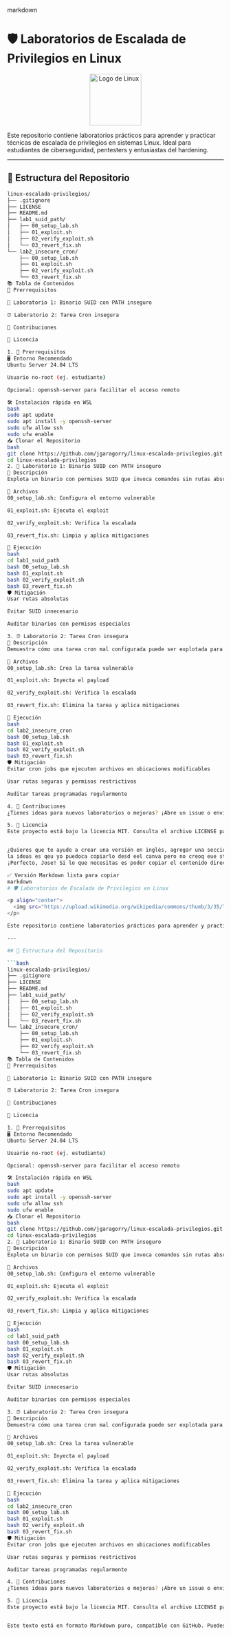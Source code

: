 markdown
# 🛡️ Laboratorios de Escalada de Privilegios en Linux

<p align="center">
  <img src="https://upload.wikimedia.org/wikipedia/commons/thumb/3/35/Tux.svg/1200px-Tux.svg.png" alt="Logo de Linux" width="120"/>
</p>

Este repositorio contiene laboratorios prácticos para aprender y practicar técnicas de escalada de privilegios en sistemas Linux. Ideal para estudiantes de ciberseguridad, pentesters y entusiastas del hardening.

---

## 📁 Estructura del Repositorio

```bash
linux-escalada-privilegios/
├── .gitignore
├── LICENSE
├── README.md
├── lab1_suid_path/
│   ├── 00_setup_lab.sh
│   ├── 01_exploit.sh
│   ├── 02_verify_exploit.sh
│   └── 03_revert_fix.sh
└── lab2_insecure_cron/
    ├── 00_setup_lab.sh
    ├── 01_exploit.sh
    ├── 02_verify_exploit.sh
    └── 03_revert_fix.sh
📚 Tabla de Contenidos
🔧 Prerrequisitos

🧪 Laboratorio 1: Binario SUID con PATH inseguro

⏰ Laboratorio 2: Tarea Cron insegura

🤝 Contribuciones

📄 Licencia

1. 🔧 Prerrequisitos
🖥️ Entorno Recomendado
Ubuntu Server 24.04 LTS

Usuario no-root (ej. estudiante)

Opcional: openssh-server para facilitar el acceso remoto

🛠️ Instalación rápida en WSL
bash
sudo apt update
sudo apt install -y openssh-server
sudo ufw allow ssh
sudo ufw enable
📥 Clonar el Repositorio
bash
git clone https://github.com/jgaragorry/linux-escalada-privilegios.git
cd linux-escalada-privilegios
2. 🧪 Laboratorio 1: Binario SUID con PATH inseguro
🐞 Descripción
Explota un binario con permisos SUID que invoca comandos sin rutas absolutas, permitiendo manipular el PATH.

📂 Archivos
00_setup_lab.sh: Configura el entorno vulnerable

01_exploit.sh: Ejecuta el exploit

02_verify_exploit.sh: Verifica la escalada

03_revert_fix.sh: Limpia y aplica mitigaciones

🚀 Ejecución
bash
cd lab1_suid_path
bash 00_setup_lab.sh
bash 01_exploit.sh
bash 02_verify_exploit.sh
bash 03_revert_fix.sh
🛡️ Mitigación
Usar rutas absolutas

Evitar SUID innecesario

Auditar binarios con permisos especiales

3. ⏰ Laboratorio 2: Tarea Cron insegura
🐞 Descripción
Demuestra cómo una tarea cron mal configurada puede ser explotada para ejecutar código malicioso con privilegios elevados.

📂 Archivos
00_setup_lab.sh: Crea la tarea vulnerable

01_exploit.sh: Inyecta el payload

02_verify_exploit.sh: Verifica la escalada

03_revert_fix.sh: Elimina la tarea y aplica mitigaciones

🚀 Ejecución
bash
cd lab2_insecure_cron
bash 00_setup_lab.sh
bash 01_exploit.sh
bash 02_verify_exploit.sh
bash 03_revert_fix.sh
🛡️ Mitigación
Evitar cron jobs que ejecuten archivos en ubicaciones modificables

Usar rutas seguras y permisos restrictivos

Auditar tareas programadas regularmente

4. 🤝 Contribuciones
¿Tienes ideas para nuevos laboratorios o mejoras? ¡Abre un issue o envía un pull request!

5. 📄 Licencia
Este proyecto está bajo la licencia MIT. Consulta el archivo LICENSE para más detalles.


¿Quieres que te ayude a crear una versión en inglés, agregar una sección de preguntas frecuentes o generar una guía PDF para distribución académica? También puedo ayudarte a automatizar la ejecución de los laboratorios con un script maestro.
la ideas es qeu yo puedoca copiarlo desd eel canva pero no creoq eue steen forato markdown
¡Perfecto, Jose! Si lo que necesitas es poder copiar el contenido directamente desde aquí y pegarlo en tu archivo README.md dentro de GitHub o tu editor de texto, entonces aquí te lo presento en formato Markdown puro, sin ningún formato visual externo como Canva, y listo para que lo copies y lo pegues tal cual.

✅ Versión Markdown lista para copiar
markdown
# 🛡️ Laboratorios de Escalada de Privilegios en Linux

<p align="center">
  <img src="https://upload.wikimedia.org/wikipedia/commons/thumb/3/35/Tux.svg/1200px-Tux.svg.png" alt="Logo de Linux" width="120"/>
</p>

Este repositorio contiene laboratorios prácticos para aprender y practicar técnicas de escalada de privilegios en sistemas Linux. Ideal para estudiantes de ciberseguridad, pentesters y entusiastas del hardening.

---

## 📁 Estructura del Repositorio

```bash
linux-escalada-privilegios/
├── .gitignore
├── LICENSE
├── README.md
├── lab1_suid_path/
│   ├── 00_setup_lab.sh
│   ├── 01_exploit.sh
│   ├── 02_verify_exploit.sh
│   └── 03_revert_fix.sh
└── lab2_insecure_cron/
    ├── 00_setup_lab.sh
    ├── 01_exploit.sh
    ├── 02_verify_exploit.sh
    └── 03_revert_fix.sh
📚 Tabla de Contenidos
🔧 Prerrequisitos

🧪 Laboratorio 1: Binario SUID con PATH inseguro

⏰ Laboratorio 2: Tarea Cron insegura

🤝 Contribuciones

📄 Licencia

1. 🔧 Prerrequisitos
🖥️ Entorno Recomendado
Ubuntu Server 24.04 LTS

Usuario no-root (ej. estudiante)

Opcional: openssh-server para facilitar el acceso remoto

🛠️ Instalación rápida en WSL
bash
sudo apt update
sudo apt install -y openssh-server
sudo ufw allow ssh
sudo ufw enable
📥 Clonar el Repositorio
bash
git clone https://github.com/jgaragorry/linux-escalada-privilegios.git
cd linux-escalada-privilegios
2. 🧪 Laboratorio 1: Binario SUID con PATH inseguro
🐞 Descripción
Explota un binario con permisos SUID que invoca comandos sin rutas absolutas, permitiendo manipular el PATH.

📂 Archivos
00_setup_lab.sh: Configura el entorno vulnerable

01_exploit.sh: Ejecuta el exploit

02_verify_exploit.sh: Verifica la escalada

03_revert_fix.sh: Limpia y aplica mitigaciones

🚀 Ejecución
bash
cd lab1_suid_path
bash 00_setup_lab.sh
bash 01_exploit.sh
bash 02_verify_exploit.sh
bash 03_revert_fix.sh
🛡️ Mitigación
Usar rutas absolutas

Evitar SUID innecesario

Auditar binarios con permisos especiales

3. ⏰ Laboratorio 2: Tarea Cron insegura
🐞 Descripción
Demuestra cómo una tarea cron mal configurada puede ser explotada para ejecutar código malicioso con privilegios elevados.

📂 Archivos
00_setup_lab.sh: Crea la tarea vulnerable

01_exploit.sh: Inyecta el payload

02_verify_exploit.sh: Verifica la escalada

03_revert_fix.sh: Elimina la tarea y aplica mitigaciones

🚀 Ejecución
bash
cd lab2_insecure_cron
bash 00_setup_lab.sh
bash 01_exploit.sh
bash 02_verify_exploit.sh
bash 03_revert_fix.sh
🛡️ Mitigación
Evitar cron jobs que ejecuten archivos en ubicaciones modificables

Usar rutas seguras y permisos restrictivos

Auditar tareas programadas regularmente

4. 🤝 Contribuciones
¿Tienes ideas para nuevos laboratorios o mejoras? ¡Abre un issue o envía un pull request!

5. 📄 Licencia
Este proyecto está bajo la licencia MIT. Consulta el archivo LICENSE para más detalles.


Este texto está en formato Markdown puro, compatible con GitHub. Puedes copiarlo directamente desde aquí y pegarlo en tu archivo `README.md` sin preocuparte por estilos externos. ¿Quieres que te ayude a crear una versión en inglés o agregar una sección de preguntas frecuentes (FAQ)?
